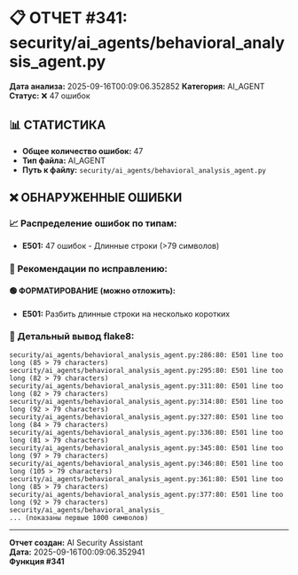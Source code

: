 # 📋 ОТЧЕТ #341: security/ai_agents/behavioral_analysis_agent.py

**Дата анализа:** 2025-09-16T00:09:06.352852
**Категория:** AI_AGENT
**Статус:** ❌ 47 ошибок

## 📊 СТАТИСТИКА

- **Общее количество ошибок:** 47
- **Тип файла:** AI_AGENT
- **Путь к файлу:** `security/ai_agents/behavioral_analysis_agent.py`

## ❌ ОБНАРУЖЕННЫЕ ОШИБКИ

### 📈 Распределение ошибок по типам:

- **E501:** 47 ошибок - Длинные строки (>79 символов)

### 🎯 Рекомендации по исправлению:

#### 🟢 ФОРМАТИРОВАНИЕ (можно отложить):
- **E501:** Разбить длинные строки на несколько коротких

### 📝 Детальный вывод flake8:

```
security/ai_agents/behavioral_analysis_agent.py:286:80: E501 line too long (85 > 79 characters)
security/ai_agents/behavioral_analysis_agent.py:295:80: E501 line too long (82 > 79 characters)
security/ai_agents/behavioral_analysis_agent.py:311:80: E501 line too long (82 > 79 characters)
security/ai_agents/behavioral_analysis_agent.py:314:80: E501 line too long (92 > 79 characters)
security/ai_agents/behavioral_analysis_agent.py:327:80: E501 line too long (84 > 79 characters)
security/ai_agents/behavioral_analysis_agent.py:336:80: E501 line too long (81 > 79 characters)
security/ai_agents/behavioral_analysis_agent.py:345:80: E501 line too long (97 > 79 characters)
security/ai_agents/behavioral_analysis_agent.py:346:80: E501 line too long (105 > 79 characters)
security/ai_agents/behavioral_analysis_agent.py:361:80: E501 line too long (85 > 79 characters)
security/ai_agents/behavioral_analysis_agent.py:377:80: E501 line too long (92 > 79 characters)
security/ai_agents/behavioral_analysis_
... (показаны первые 1000 символов)
```

---
**Отчет создан:** AI Security Assistant  
**Дата:** 2025-09-16T00:09:06.352941  
**Функция #341**
